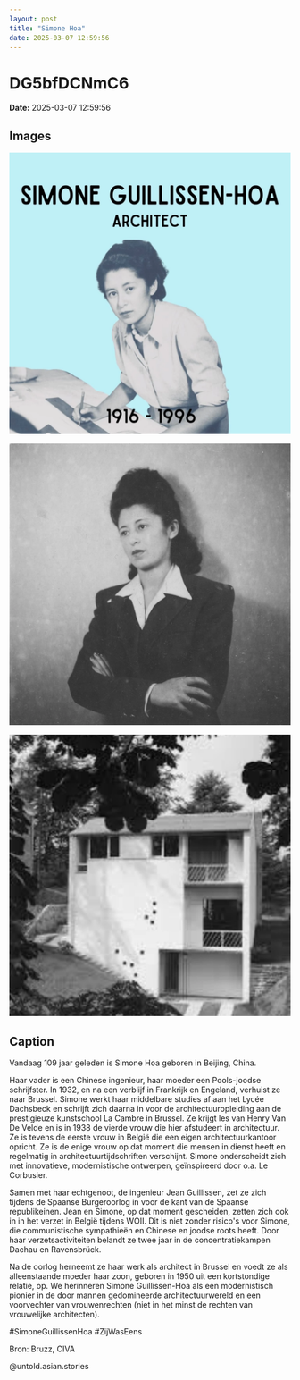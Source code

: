 ```yaml
---
layout: post
title: "Simone Hoa"
date: 2025-03-07 12:59:56
---
```


# DG5bfDCNmC6

**Date:** 2025-03-07 12:59:56

## Images

![Image](../images/DG5bfDCNmC6_0.webp)

![Image](../images/DG5bfDCNmC6_1.webp)

![Image](../images/DG5bfDCNmC6_2.webp)

## Caption

Vandaag 109 jaar geleden is Simone Hoa geboren in Beijing, China. 

Haar vader is een Chinese ingenieur, haar moeder een Pools-joodse schrijfster. In 1932, en na een verblijf in Frankrijk en Engeland, verhuist ze naar Brussel. Simone werkt haar middelbare studies af aan het Lycée Dachsbeck en schrijft zich daarna in voor de architectuuropleiding aan de prestigieuze kunstschool La Cambre in Brussel. Ze krijgt les van Henry Van De Velde en is in 1938 de vierde vrouw die hier afstudeert in architectuur. Ze is tevens de eerste vrouw in België die een eigen architectuurkantoor opricht. Ze is de enige vrouw op dat moment die mensen in dienst heeft en regelmatig in architectuurtijdschriften verschijnt. Simone onderscheidt zich met innovatieve, modernistische ontwerpen, geïnspireerd door o.a. Le Corbusier. 

Samen met haar echtgenoot, de ingenieur Jean Guillissen, zet ze zich tijdens de Spaanse Burgeroorlog in voor de kant van de Spaanse republikeinen. Jean en Simone, op dat moment gescheiden, zetten zich ook in in het verzet in België tijdens WOII. Dit is niet zonder risico's voor Simone, die communistische sympathieën en Chinese en joodse roots heeft. Door haar verzetsactiviteiten belandt ze twee jaar in de concentratiekampen Dachau en Ravensbrück. 

Na de oorlog herneemt ze haar werk als architect in Brussel en voedt ze als alleenstaande moeder haar zoon, geboren in 1950 uit een kortstondige relatie, op. We herinneren Simone Guillissen-Hoa als een modernistisch pionier in de door mannen gedomineerde architectuurwereld en een voorvechter van vrouwenrechten (niet in het minst de rechten van vrouwelijke architecten). 

#SimoneGuillissenHoa #ZijWasEens 

Bron: Bruzz, CIVA

@untold.asian.stories

